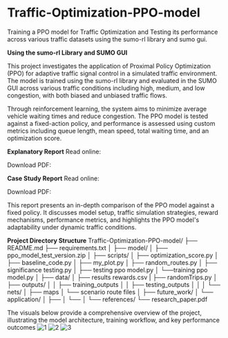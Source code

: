 # Traffic-Optimization-PPO-model
Training a PPO model for Traffic Optimization and Testing its performance across various traffic datasets using the sumo-rl library and sumo gui.

**Using the sumo-rl Library and SUMO GUI**

This project investigates the application of Proximal Policy Optimization (PPO) for adaptive traffic signal control in a simulated traffic environment. The model is trained using the sumo-rl library and evaluated in the SUMO GUI across various traffic conditions including high, medium, and low congestion, with both biased and unbiased traffic flows.

Through reinforcement learning, the system aims to minimize average vehicle waiting times and reduce congestion. The PPO model is tested against a fixed-action policy, and performance is assessed using custom metrics including queue length, mean speed, total waiting time, and an optimization score.

**Explanatory Report**
Read online: 

Download PDF:

**Case Study Report**
Read online: 

Download PDF: 

This report presents an in-depth comparison of the PPO model against a fixed policy. It discusses model setup, traffic simulation strategies, reward mechanisms, performance metrics, and highlights the PPO model's adaptability under dynamic traffic conditions.

**Project Directory Structure**
Traffic-Optimization-PPO-model/
├── README.md
├── requirements.txt
│
├── model/
│   ├── ppo_model_test_version.zip
│
├── scripts/
│   ├── optimization_score.py
│   ├── baseline_code.py
│   ├── my_plot.py
│   ├── random_routes.py
│   ├── significance testing.py
│   ├── testing ppo model.py
│   └──training ppo model.py
│
├── data/
│   ├── results rewards.csv
|   ├── randomTrips.py
│   ├── outputs/
│   │   ├── training_outputs
│   │   ├── testing_outputs
│   │ 
│   └── nets/
│       ├── maps
│       └── scenario route files
│
├── future_work/
│   └── application/
│       ├── 
│       └── 
│
└── references/
    └── research_paper.pdf

The visuals below provide a comprehensive overview of the project, illustrating the model architecture, training workflow, and key performance outcomes
![1](https://github.com/user-attachments/assets/273fdfc1-3f7a-4823-8fd5-69d7eb2d5378)
![2](https://github.com/user-attachments/assets/1a88cb3e-4ab6-454c-8936-3e5eb13b032d)
![3](https://github.com/user-attachments/assets/83cccdc8-1782-4064-aea0-af35e651d5d6)






